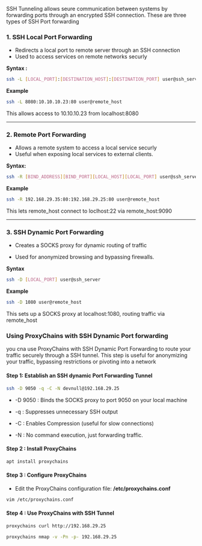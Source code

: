SSH Tunneling allows seure communication between systems by forwarding ports through an encrypted SSH connection. These are three types of SSH Port forwarding

### 1. SSH Local Port Forwarding

* Redirects a local port to remote server through an SSH connection
* Used to access services on remote networks securly

**Syntax :**

```bash
ssh -L [LOCAL_PORT]:[DESTINATION_HOST]:[DESTINATION_PORT] user@ssh_server
```

**Example**

```bash
ssh -L 8080:10.10.10.23:80 user@remote_host
```

This allows access to 10.10.10.23 from localhost:8080

---

### 2. Remote Port Forwarding

* Allows a remote system to access a local service securly
* Useful when exposing local services to external clients.

**Syntax:**

```bash
ssh -R [BIND_ADDRESS][BIND_PORT][LOCAL_HOST][LOCAL_PORT] user@ssh_server
```

**Example**

```bash
ssh -R 192.168.29.35:80:192.168.29.25:80 user@remote_host
```

This lets remote_host connect to loclhost:22 via remote_host:9090

---

### 3. SSH Dynamic Port Forwarding

* Creates a SOCKS proxy for dynamic routing of traffic

* Used for anonymized browsing and bypassing firewalls.

**Syntax**

```bash
ssh -D [LOCAL_PORT] user@ssh_server
```

**Example**

```bash
ssh -D 1080 user@remote_host
```

This sets up a SOCKS proxy at localhost:1080, routing traffic via remote_host

### Using ProxyChains with SSH Dynamic Port forwarding

you cna use ProxyChains with SSH Dynamic Port Forwarding to route your traffic securely through a SSH tunnel. This step is useful for anonymizing your traffic, bypassing restrictions or pivoting into a network


#### Step 1: Establish an SSH dynamic Port Forwarding Tunnel

```bash
ssh -D 9050 -q -C -N devnull@192.168.29.25
```

* -D 9050 : Binds the SOCKS proxy to port 9050 on your local machine

* -q : Suppresses unnecessary SSH output
* -C : Enables Compression (useful for slow connections)
* -N : No command execution, just forwarding traffic.


#### Step 2 : Install ProxyChains


```bash
apt install proxychains
```

#### Step 3 : Configure ProxyChains

* Edit the ProxyChains configuration file: **/etc/proxychains.conf**

```bash
vim /etc/proxychains.conf
```

#### Step 4 : Use ProxyChains with SSH Tunnel

```bash
proxychains curl http://192.168.29.25
```

```bash
proxychains nmap -v -Pn -p- 192.168.29.25
```

